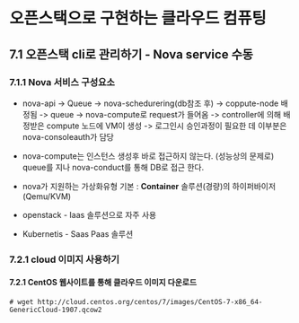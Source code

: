 # 오픈스택으로 구현하는 클라우드 컴퓨팅

## 7.1 오픈스택 cli로 관리하기 - Nova service 수동 

### 7.1.1 Nova 서비스 구성요소

+ nova-api -> Queue -> nova-schedurering(db참조 후) -> coppute-node 배정됨 -> queue -> nova-compute로 request가 들어옴 -> controller에 의해 배정받은 compute 노드에 VM이 생성 ->  로그인시 승인과정이 필요한 데 이부분은 nova-consoleauth가 담당 

+ nova-compute는 인스턴스 생성후 바로 접근하지 않는다. (성능상의 문제로) queue를 지나 nova-conduct를 통해 DB로 접근 한다. 

+ nova가 지원하는 가상화유형 기본 :  **Container** 솔루션(경량)의 하이퍼바이저 (Qemu/KVM)

+ openstack - Iaas 솔루션으로 자주 사용

+ Kubernetis - Saas Paas 솔루션 

  

### 7.2.1 cloud 이미지 사용하기

#### 7.2.1 CentOS 웹사이트를 통해 클라우드 이미지 다운로드

```
# wget http://cloud.centos.org/centos/7/images/CentOS-7-x86_64-GenericCloud-1907.qcow2
```

 

